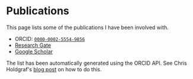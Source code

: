 # Publications

This page lists some of the publications I have been involved with.

- ORCID: [`0000-0002-5554-9856`](https://orcid.org/0000-0002-5554-9856)
- [Research Gate](https://www.researchgate.net/profile/Adam-Jensen-4)
- [Google Scholar](https://scholar.google.com/citations?user=y7tqTUoAAAAJ&hl=en)

The list has been automatically generated using the ORCID API.
See Chris Holdgraf's [blog post](https://chrisholdgraf.com/blog/2022/orcid-auto-update/) on how to do this.

```{include} _static/publications.txt
```
